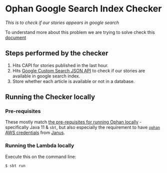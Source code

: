 # Ophan Google Search Index Checker

_This is to check if our stories appears in google search_
 
To understand more about this problem we are trying to solve check this [document](https://docs.google.com/document/d/1lWOM-6mkGaPsI0YpF2HjrkI--6X1AlinaeIOhfmCy4I/edit?hl=en-GB&forcehl=1) 

## Steps performed by the checker

1. Hits CAPI for stories published in the last hour. 
2. Hits [Google Custom Search JSON API](https://developers.google.com/custom-search/v1/introduction) to check if our stories are available in google search index.
3. Store whether each article is available or not in a database.

## Running the Checker locally

### Pre-requisites

These mostly match [the pre-requisites for running Ophan locally](https://github.com/guardian/ophan/blob/main/docs/developing-ophan/running-ophan-locally.md#pre-requisites) -
specifically Java 11 & `sbt`, but also especially the requirement to have
[`ophan` AWS credentials](https://janus.gutools.co.uk/credentials?permissionId=ophan-dev)
from [Janus](https://janus.gutools.co.uk/).

### Running the Lambda locally

Execute this on the command line:

```bash
$ sbt run
```